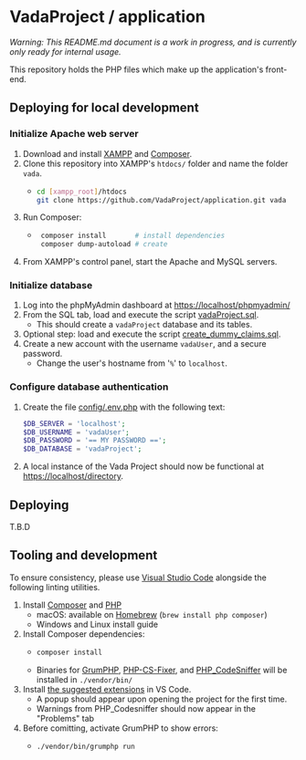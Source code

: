 # VadaProject / application

_Warning: This README.md document is a work in progress, and is currently only ready for internal usage._

This repository holds the PHP files which make up the application's front-end.

## Deploying for local development

### Initialize Apache web server

1. Download and install [XAMPP](https://www.apachefriends.org/download.html) and [Composer](https://getcomposer.org/download/).
1. Clone this repository into XAMPP's `htdocs/` folder and name the folder `vada`.
   - ```sh
     cd [xampp_root]/htdocs
     git clone https://github.com/VadaProject/application.git vada
     ```
1. Run Composer:
   - ```sh
      composer install       # install dependencies
      composer dump-autoload # create 
      ```
1. From XAMPP's control panel, start the Apache and MySQL servers.

### Initialize database

1. Log into the phpMyAdmin dashboard at <https://localhost/phpmyadmin/>
1. From the SQL tab, load and execute the script [vadaProject.sql](vadaProject.sql).
   - This should create a `vadaProject` database and its tables.
1. Optional step: load and execute the script [create_dummy_claims.sql](create_dummy_claims.sql).
1. Create a new account with the username `vadaUser`, and a secure password.
   - Change the user's hostname from '`%`' to `localhost`.

### Configure database authentication
1. Create the file [config/.env.php](config/.env.php) with the following text:
      ```php
      $DB_SERVER = 'localhost';
      $DB_USERNAME = 'vadaUser';
      $DB_PASSWORD = '== MY PASSWORD ==';
      $DB_DATABASE = 'vadaProject';
      ```
1. A local instance of the Vada Project should now be functional at <https://localhost/directory>.

## Deploying

T.B.D

## Tooling and development

To ensure consistency, please use [Visual Studio Code](https://code.visualstudio.com) alongside the following linting utilities.

1. Install [Composer](https://getcomposer.org/doc/00-intro.md) and [PHP]()
   - macOS: available on [Homebrew](https://formulae.brew.sh/formula/composer) (`brew install php composer`)
   - Windows and Linux install guide
1. Install Composer dependencies:
   - ```sh
     composer install
     ```
   - Binaries for [GrumPHP](https://github.com/phpro/grumphp), [PHP-CS-Fixer](https://github.com/FriendsOfPHP/PHP-CS-Fixer), and [PHP_CodeSniffer](https://github.com/squizlabs/PHP_CodeSniffer) will be installed in `./vendor/bin/`
1. Install [the suggested extensions](.vscode/extensions.json) in VS Code.
   - A popup should appear upon opening the project for the first time.
   - Warnings from PHP_Codesniffer should now appear in the "Problems" tab
1. Before comitting, activate GrumPHP to show errors:
   - ```sh
     ./vendor/bin/grumphp run
     ```
